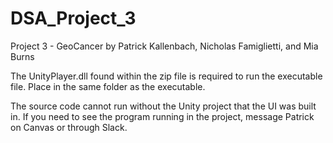 # DSA_Project_3
Project 3 - GeoCancer by Patrick Kallenbach, Nicholas Famiglietti, and Mia Burns

The UnityPlayer.dll found within the zip file is required to run the executable file. Place in the same folder as the executable.

The source code cannot run without the Unity project that the UI was built in. If you need to see the program running in the project, message Patrick on Canvas or through Slack.
